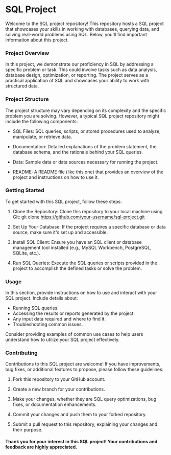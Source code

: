 # SQL Project
Welcome to the SQL project repository! This repository hosts a SQL project that showcases your skills in working with databases, querying data, and solving real-world problems using SQL. Below, you'll find important information about this project.

### Project Overview
In this project, we demonstrate our proficiency in SQL by addressing a specific problem or task. This could involve tasks such as data analysis, database design, optimization, or reporting. The project serves as a practical application of SQL and showcases your ability to work with structured data.

### Project Structure
The project structure may vary depending on its complexity and the specific problem you are solving. However, a typical SQL project repository might include the following components:

* SQL Files: SQL queries, scripts, or stored procedures used to analyze, manipulate, or retrieve data.

* Documentation: Detailed explanations of the problem statement, the database schema, and the rationale behind your SQL queries.

* Data: Sample data or data sources necessary for running the project.

* README: A README file (like this one) that provides an overview of the project and instructions on how to use it.

### Getting Started
To get started with this SQL project, follow these steps:

1. Clone the Repository: Clone this repository to your local machine using Git: git clone https://github.com/your-username/sql-project.git

2. Set Up Your Database: If the project requires a specific database or data source, make sure it's set up and accessible.

3. Install SQL Client: Ensure you have an SQL client or database management tool installed (e.g., MySQL Workbench, PostgreSQL, SQLite, etc.).

4. Run SQL Queries: Execute the SQL queries or scripts provided in the project to accomplish the defined tasks or solve the problem.

### Usage
In this section, provide instructions on how to use and interact with your SQL project. Include details about:

* Running SQL queries.
* Accessing the results or reports generated by the project.
* Any input data required and where to find it.
* Troubleshooting common issues.

Consider providing examples of common use cases to help users understand how to utilize your SQL project effectively.

### Contributing
Contributions to this SQL project are welcome! If you have improvements, bug fixes, or additional features to propose, please follow these guidelines:

1. Fork this repository to your GitHub account.

2. Create a new branch for your contributions.

3. Make your changes, whether they are SQL query optimizations, bug fixes, or documentation enhancements.

4. Commit your changes and push them to your forked repository.

5. Submit a pull request to this repository, explaining your changes and their purpose.

#### Thank you for your interest in this SQL project! Your contributions and feedback are highly appreciated.
